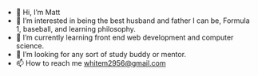 - 👋 Hi, I’m Matt
- 👀 I’m interested in being the best husband and father I can be, Formula 1, baseball, and learning philosophy.
- 🌱 I’m currently learning front end web development and computer science.
- 💞️ I’m looking for any sort of study buddy or mentor.
- 📫 How to reach me whitem2956@gmail.com

<!---
whitem2956/whitem2956 is a ✨ special ✨ repository because its `README.md` (this file) appears on your GitHub profile.
You can click the Preview link to take a look at your changes.
--->
